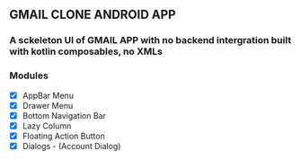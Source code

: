 ## GMAIL CLONE ANDROID APP

### A sckeleton UI of GMAIL APP with no backend intergration built with kotlin composables, no XMLs

### Modules
- [x] AppBar Menu
- [x] Drawer Menu
- [x] Bottom Navigation Bar
- [x] Lazy Column
- [x] Floating Action Button
- [x] Dialogs - (Account Dialog)
